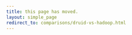 ```yaml
---
title: this page has moved.
layout: simple_page
redirect_to: comparisons/druid-vs-hadoop.html
---
```

